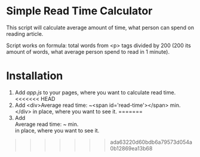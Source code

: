 # Simple Read Time Calculator

This script will calculate average amount of time, what person can spend on reading article.

Script works on formula: total words from &lt;p&gt; tags divided by 200 (200 its amount of words, what average person spend to read in 1 minute).

# Installation

1. Add *app.js* to your pages, where you want to calculate read time.
<<<<<<< HEAD
2. Add &lt;div&gt;Average read time: ~&lt;span id='read-time'&gt;&lt;/span&gt; min.&lt;/div&gt; in place, where you want to see it.
=======
2. Add <div>Average read time: ~<span id='read-time'></span> min.</div> in place, where you want to see it.
>>>>>>> ada63220d60bdb6a79573d054a0b12869ea13b68
